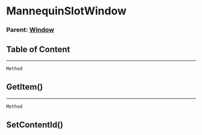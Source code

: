 MannequinSlotWindow
===================

### Parent: [Window](../WindowControls/Window.md)

Table of Content
---------------- 

<!-- toc -->

------------------------------------------------------------------------

`Method`

GetItem()
---------

------------------------------------------------------------------------

`Method`

SetContentId()
--------------
